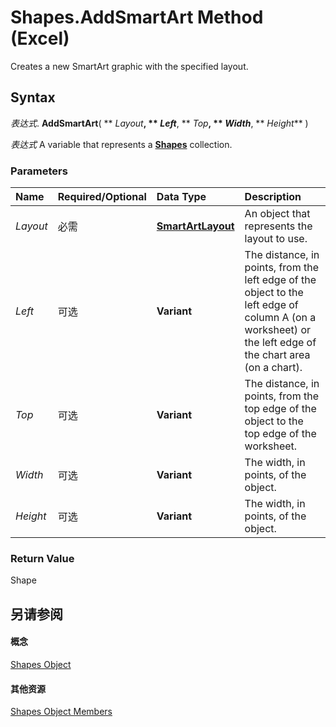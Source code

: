 
# Shapes.AddSmartArt Method (Excel)

Creates a new SmartArt graphic with the specified layout. 


## Syntax

 _表达式_. **AddSmartArt**( ** _Layout_**, ** _Left_**, ** _Top_**, ** _Width_**, ** _Height_** )

 _表达式_ A variable that represents a **[Shapes](f9c6548c-d028-1b70-a11c-c4b45ff19177.md)** collection.


### Parameters



|**Name**|**Required/Optional**|**Data Type**|**Description**|
|:-----|:-----|:-----|:-----|
| _Layout_|必需|**[SmartArtLayout](http://msdn.microsoft.com/library/f8d9db83-86f7-4830-096d-5d15368ab6b1%28Office.15%29.aspx)**|An object that represents the layout to use.|
| _Left_|可选|**Variant**|The distance, in points, from the left edge of the object to the left edge of column A (on a worksheet) or the left edge of the chart area (on a chart).|
| _Top_|可选|**Variant**|The distance, in points, from the top edge of the object to the top edge of the worksheet.|
| _Width_|可选|**Variant**|The width, in points, of the object.|
| _Height_|可选|**Variant**|The width, in points, of the object.|

### Return Value

Shape


## 另请参阅


#### 概念


[Shapes Object](f9c6548c-d028-1b70-a11c-c4b45ff19177.md)
#### 其他资源


[Shapes Object Members](http://msdn.microsoft.com/library/f5d0be42-46cc-2916-8953-401e50a5cef7%28Office.15%29.aspx)
